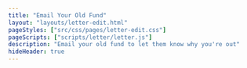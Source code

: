 ```yaml
---
title: "Email Your Old Fund"
layout: "layouts/letter-edit.html"
pageStyles: ["src/css/pages/letter-edit.css"]
pageScripts: ["scripts/letter/letter.js"]
description: "Email your old fund to let them know why you're out"
hideHeader: true
---
```

